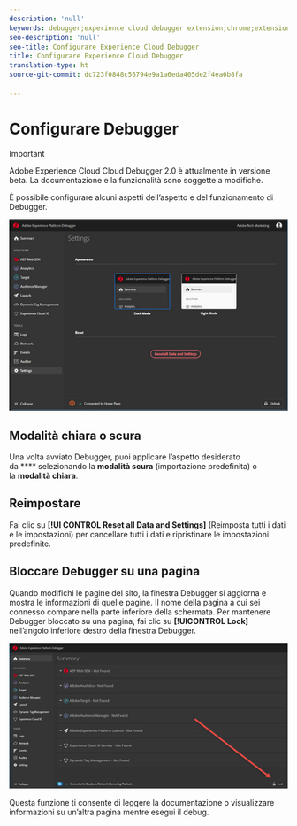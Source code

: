 ```yaml
---
description: 'null'
keywords: debugger;experience cloud debugger extension;chrome;extension;configure
seo-description: 'null'
seo-title: Configurare Experience Cloud Debugger
title: Configurare Experience Cloud Debugger
translation-type: ht
source-git-commit: dc723f0848c56794e9a1a6eda405de2f4ea6b8fa

---
```



# Configurare Debugger

> [!IMPORTANT]
>
> Adobe Experience Cloud Cloud Debugger 2.0 è attualmente in versione beta. La documentazione e la funzionalità sono soggette a modifiche.

È possibile configurare alcuni aspetti dell’aspetto e del funzionamento di Debugger.

![](assets/settings.jpg)

## Modalità chiara o scura

Una volta avviato Debugger, puoi applicare l’aspetto desiderato da **** selezionando la **modalità scura** (importazione predefinita) o la **modalità chiara**.

## Reimpostare

Fai clic su **[!UI CONTROL Reset all Data and Settings]** (Reimposta tutti i dati e le impostazioni) per cancellare tutti i dati e ripristinare le impostazioni predefinite.

## Bloccare Debugger su una pagina

Quando modifichi le pagine del sito, la finestra Debugger si aggiorna e mostra le informazioni di quelle pagine. Il nome della pagina a cui sei connesso compare nella parte inferiore della schermata. Per mantenere Debugger bloccato su una pagina, fai clic su **[!UICONTROL Lock]** nell’angolo inferiore destro della finestra Debugger.

![](assets/lock.jpg)

Questa funzione ti consente di leggere la documentazione o visualizzare informazioni su un’altra pagina mentre esegui il debug.